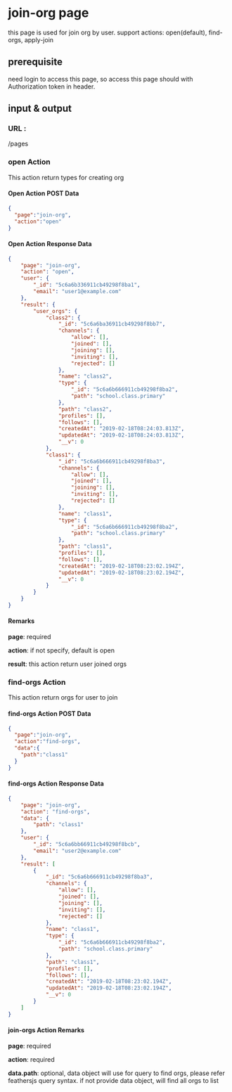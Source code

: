 # join-org page
this page is used for join org by user.
support actions: open(default), find-orgs, apply-join

## prerequisite

need login to access this page, so access this page should with Authorization token in header.

## input & output

### URL :

/pages

### open Action

This action return types for creating org

#### Open Action POST Data

```JSON
{
  "page":"join-org",
  "action":"open"
}
```

#### Open Action Response Data

```JSON
{
    "page": "join-org",
    "action": "open",
    "user": {
        "_id": "5c6a6b336911cb49298f8ba1",
        "email": "user1@example.com"
    },
    "result": {
        "user_orgs": {
            "class2": {
                "_id": "5c6a6ba36911cb49298f8bb7",
                "channels": {
                    "allow": [],
                    "joined": [],
                    "joining": [],
                    "inviting": [],
                    "rejected": []
                },
                "name": "class2",
                "type": {
                    "_id": "5c6a6b666911cb49298f8ba2",
                    "path": "school.class.primary"
                },
                "path": "class2",
                "profiles": [],
                "follows": [],
                "createdAt": "2019-02-18T08:24:03.813Z",
                "updatedAt": "2019-02-18T08:24:03.813Z",
                "__v": 0
            },
            "class1": {
                "_id": "5c6a6b666911cb49298f8ba3",
                "channels": {
                    "allow": [],
                    "joined": [],
                    "joining": [],
                    "inviting": [],
                    "rejected": []
                },
                "name": "class1",
                "type": {
                    "_id": "5c6a6b666911cb49298f8ba2",
                    "path": "school.class.primary"
                },
                "path": "class1",
                "profiles": [],
                "follows": [],
                "createdAt": "2019-02-18T08:23:02.194Z",
                "updatedAt": "2019-02-18T08:23:02.194Z",
                "__v": 0
            }
        }
    }
}
````

#### Remarks

**page**: required

**action**: if not specify, default is open

**result**: this action return user joined orgs

### find-orgs Action

This action return orgs for user to join

#### find-orgs Action POST Data

```JSON
{
  "page":"join-org",
  "action":"find-orgs",
  "data":{
    "path":"class1"
  }
}
```

#### find-orgs Action Response Data

```JSON
{
    "page": "join-org",
    "action": "find-orgs",
    "data": {
        "path": "class1"
    },
    "user": {
        "_id": "5c6a6bb66911cb49298f8bcb",
        "email": "user2@example.com"
    },
    "result": [
        {
            "_id": "5c6a6b666911cb49298f8ba3",
            "channels": {
                "allow": [],
                "joined": [],
                "joining": [],
                "inviting": [],
                "rejected": []
            },
            "name": "class1",
            "type": {
                "_id": "5c6a6b666911cb49298f8ba2",
                "path": "school.class.primary"
            },
            "path": "class1",
            "profiles": [],
            "follows": [],
            "createdAt": "2019-02-18T08:23:02.194Z",
            "updatedAt": "2019-02-18T08:23:02.194Z",
            "__v": 0
        }
    ]
}
````

#### join-orgs Action Remarks

**page**: required

**action**: required

**data.path**: optional, data object will use for query to find orgs, please refer feathersjs query syntax. if not provide data object, will find all orgs to list

